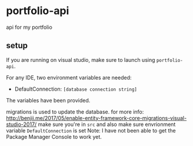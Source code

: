 # portfolio-api

api for my portfolio

## setup

If you are running on visual studio, make sure to launch using `portfolio-api`.

For any IDE, two environment variables are needed:

* DefaultConnection: `[database connection string]`

The variables have been provided.

migrations is used to update the database.
for more info: http://benjii.me/2017/05/enable-entity-framework-core-migrations-visual-studio-2017/
make sure you're in `src` and also make sure envrionment variable `DefaultConnection` is set
Note: I have not been able to get the Package Manager Console to work yet.

